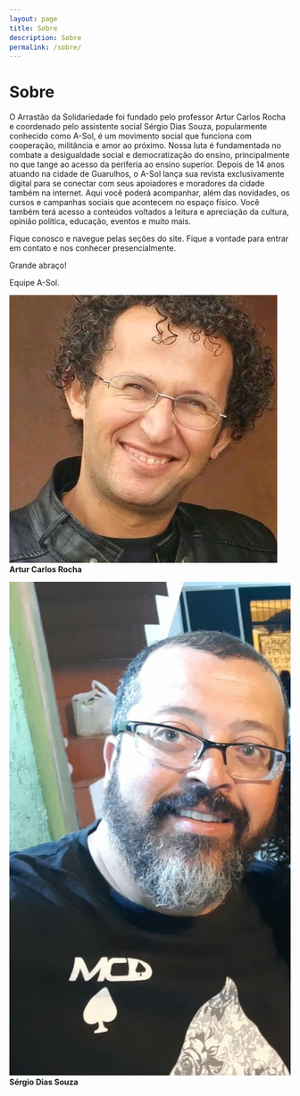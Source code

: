 ```yaml
---
layout: page
title: Sobre
description: Sobre
permalink: /sobre/
---
```


<h1> Sobre </h1>

O Arrastão da Solidariedade foi fundado pelo professor Artur Carlos Rocha e coordenado pelo assistente social Sérgio Dias Souza, popularmente conhecido como A-Sol, é um movimento social que funciona com cooperação, militância e amor ao próximo. Nossa luta é fundamentada no combate a desigualdade social e democratização do ensino, principalmente no que tange ao acesso da periferia ao ensino superior.
Depois de 14 anos atuando na cidade de Guarulhos, o A-Sol lança sua revista exclusivamente digital  para se conectar com seus apoiadores e moradores da cidade também na internet.
Aqui você poderá acompanhar, além das novidades, os cursos e campanhas sociais que acontecem no espaço físico. Você também terá acesso a conteúdos voltados a leitura e apreciação da cultura, opinião política, educação, eventos e muito mais.

Fique conosco e navegue pelas seções do site. Fique a vontade para entrar em contato e nos conhecer presencialmente.

Grande abraço!

Equipe A-Sol.

![Artur](https://raw.githubusercontent.com/asolgru/revista/master/assets/img/outros/artur.jpeg "Artur")
**Artur Carlos Rocha**

![Sergio](https://raw.githubusercontent.com/asolgru/revista/master/assets/img/outros/sergio.jpeg "Sergio")
**Sérgio Dias Souza**
